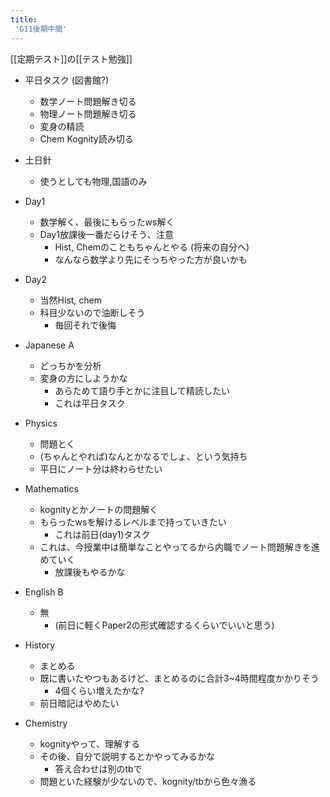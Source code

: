 ```yaml
---
title:
 'G11後期中間'
---
```


[[定期テスト]]の[[テスト勉強]]

- 平日タスク (図書館?)
    - 数学ノート問題解き切る
    - 物理ノート問題解き切る
    - 変身の精読
    - Chem Kognity読み切る

- 土日針
    - 使うとしても物理,国語のみ

- Day1
    - 数学解く、最後にもらったws解く
    - Day1放課後一番だらけそう、注意
        - Hist, Chemのこともちゃんとやる (将来の自分へ)
        - なんなら数学より先にそっちやった方が良いかも

- Day2
    - 当然Hist, chem
    - 科目少ないので油断しそう
        - 毎回それで後悔


- Japanese A
    - どっちかを分析
    - 変身の方にしようかな
        - あらためて語り手とかに注目して精読したい
        - これは平日タスク
- Physics
    - 問題とく
    - (ちゃんとやれば)なんとかなるでしょ、という気持ち
    - 平日にノート分は終わらせたい


- Mathematics
    - kognityとかノートの問題解く
    - もらったwsを解けるレベルまで持っていきたい
        - これは前日(day1)タスク
    - これは、今授業中は簡単なことやってるから内職でノート問題解きを進めていく
        - 放課後もやるかな


- English B
    - 無
        - (前日に軽くPaper2の形式確認するくらいでいいと思う)

- History
    - まとめる
    - 既に書いたやつもあるけど、まとめるのに合計3~4時間程度かかりそう
        - 4個くらい増えたかな?
    - 前日暗記はやめたい

- Chemistry
    - kognityやって、理解する
    - その後、自分で説明するとかやってみるかな
        - 答え合わせは別のtbで
    - 問題といた経験が少ないので、kognity/tbから色々漁る
